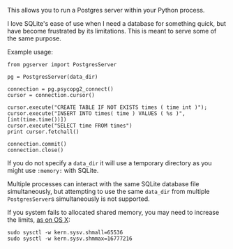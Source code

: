 This allows you to run a Postgres server within your Python process.

I love SQLite's ease of use when I need a database for something
quick, but have become frustrated by its limitations. This is meant
to serve some of the same purpose.

Example usage:

<!-- language: lang-python -->
    
    from pgserver import PostgresServer

    pg = PostgresServer(data_dir)

    connection = pg.psycopg2_connect()
    cursor = connection.cursor()

    cursor.execute("CREATE TABLE IF NOT EXISTS times ( time int )");
    cursor.execute("INSERT INTO times( time ) VALUES ( %s )", [int(time.time())])
    cursor.execute("SELECT time FROM times")   
    print cursor.fetchall()

    connection.commit()
    connection.close()

If you do not specify a `data_dir` it will use a temporary directory
as you might use `:memory:` with SQLite.

Multiple processes can interact with the same SQLite database file
simultaneously, but attempting to use the same `data_dir` from
multiple `PostgresServer`s simultaneously is not supported.

If you system fails to allocated shared memory, you may need to increase
the limits, [as on OS X](http://support.apple.com/kb/HT4022):

<!-- language: lang-bash -->

    sudo sysctl -w kern.sysv.shmall=65536
    sudo sysctl -w kern.sysv.shmmax=16777216
